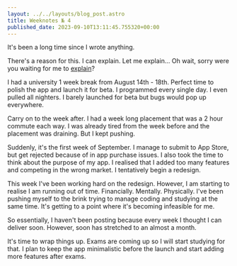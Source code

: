 ```yaml
---
layout: ../../layouts/blog_post.astro
title: Weeknotes № 4
published_date: 2023-09-10T13:11:45.755320+00:00
---
```


It's been a long time since I wrote anything.

There's a reason for this. I can explain. Let me explain... Oh wait, sorry were you waiting for me to [explain](https://www.youtube.com/watch?v=YwKj2NJMCzk)?

I had a university 1 week break from August 14th - 18th. Perfect time to polish the app and launch it for beta. I programmed every single day. I even pulled all nighters. I barely launched for beta but bugs would pop up everywhere.

Carry on to the week after. I had a week long placement that was a 2 hour commute each way. I was already tired from the week before and the placement was draining. But I kept pushing.

Suddenly, it's the first week of September. I manage to submit to App Store, but get rejected because of in app purchase issues. I also took the time to think about the purpose of my app. I realised that I added too many features and competing in the wrong market. I tentatively begin a redesign.

This week I've been working hard on the redesign. However, I am starting to realise I am running out of time. Financially. Mentally. Physically. I've been pushing myself to the brink trying to manage coding and studying at the same time. It's getting to a point where it's becoming infeasible for me.

So essentially, I haven't been posting because every week I thought I can deliver soon. However, soon has stretched to an almost a month.

It's time to wrap things up. Exams are coming up so I will start studying for that. I plan to keep the app minimalistic before the launch and start adding more features after exams.
